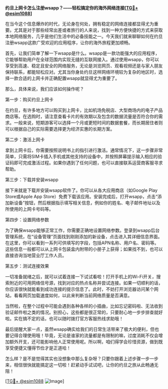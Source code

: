 **约旦上网卡怎么注册wsapp？——轻松搞定你的海外网络连接[[TG💪+ @esim1088](https://t.me/s/esim1088)]**

在当今这个信息爆炸的时代，无论身在何处，拥有稳定的网络连接都显得尤为重要。尤其是对于那些经常出差或者旅行的人来说，找到一种方便快捷的方式来获取本地网络服务，几乎是他们生活中的必备技能之一。今天我们就来聊聊如何在约旦注册wsapp这款广受欢迎的应用程序，让你的海外旅程更加顺畅。

首先，让我们简单了解一下wsapp是什么。wsapp是一款功能强大的应用程序，它能够帮助用户在全球范围内实现无缝的互联网接入。通过使用wsapp，你可以享受到高速、稳定且安全的网络服务，无论是浏览网页、观看视频还是与家人朋友保持联系，都能轻松应对。尤其当你身处约旦这样网络环境较为复杂的地区时，选择一款合适的上网卡并正确配置wsapp就显得尤为重要了。

那么，具体来说，我们应该如何操作呢？

第一步：购买约旦上网卡

在约旦，有许多地方可以购买到上网卡，比如机场免税店、大型商场内的电子产品商店等。在选购时，请注意查看卡片的有效期以及包含的数据流量是否符合你的需求。一般来说，短期游客可以选择一个月或更短时间的数据套餐，而长期居住者则可以根据自己的实际需要选择更为经济实惠的长期方案。

第二步：激活上网卡

拿到上网卡后，你需要按照说明书上的指引进行激活。通常情况下，这一步骤非常简单，只需将SIM卡插入手机或其他支持的设备中，并按照屏幕提示输入相应的验证码即可完成激活过程。如果你遇到了任何问题，也可以直接联系运营商客服寻求帮助。

第三步：下载并安装wsapp

接下来就是下载并安装wsapp软件了。你可以从各大应用商店（如Google Play Store或Apple App Store）免费下载该应用。安装完成后，打开wsapp，点击“添加新设备”按钮，然后根据指示填写相关信息，例如你的姓名、电子邮件地址以及所使用的上网卡号码等。

第四步：设置网络参数

为了确保wsapp能够正常工作，你需要正确地设置网络参数。登录到wsapp后台管理系统，在“设备管理”页面找到刚刚添加的新设备，点击进入其详细信息界面。在这里，你可以看到一系列可供填写的字段，包括APN名称、用户名、密码等。这些信息一般都可以从上网卡包装盒内附带的小册子上获得；如果找不到，也可以直接咨询当地营业厅工作人员。

第五步：测试连接效果

一切准备就绪之后，就可以试着连接一下试试看啦！打开手机上的Wi-Fi开关，搜索附近的可用网络信号源，找到对应的热点名称并尝试连接。如果一切顺利的话，你应该很快就能看到成功连接的提示信息了。此时，不妨打开浏览器访问某个网站，看看网页加载速度如何，以此来判断当前网络质量是否满意。

当然啦，在整个过程中可能会遇到各种各样的小插曲，比如忘记密码啦、无法收到验证邮件啦之类的情况。别担心，这些都是很正常的，只要耐心地一步步排查就好啦。实在搞不定的话，也可以随时拨打官方客服热线求助哦！

最后提醒大家一点，虽然wsapp确实给我们的日常生活带来了极大的便利，但也要记得合理使用哦！毕竟，无论是谁家的流量都是有限制的嘛，过度消耗不仅会增加额外开支，还可能影响他人正常使用呢。所以啊，咱们得学会珍惜资源，做到既享受便捷又懂得节俭才是正道哈！

怎么样？是不是觉得其实也没想象中那么复杂呀？只要你跟着上述步骤一步一步来，相信很快就能搞定这一切啦！赶紧动手试试吧，让你的约旦之旅从此畅通无阻！

[[TG💪+ @esim1088](https://t.me/s/esim1088) ![Image](https://i.postimg.cc/4NQfJmqS/Snipaste-2025-05-13-00-14-12.png)]